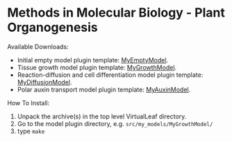 # Methods in Molecular Biology - Plant Organogenesis #

Available Downloads:
  * Initial empty model plugin template: [MyEmptyModel](http://virtualleaf.googlecode.com/files/MyEmptyModel.zip).
  * Tissue growth model plugin template: [MyGrowthModel](http://virtualleaf.googlecode.com/files/MyGrowthModel.zip).
  * Reaction-diffusion and cell differentiation model plugin template: [MyDiffusionModel](http://virtualleaf.googlecode.com/files/MyDiffusionModel.zip).
  * Polar auxin transport model plugin template: [MyAuxinModel](http://virtualleaf.googlecode.com/files/MyAuxinModel.zip).

How To Install:

  1. Unpack the archive(s) in the top level VirtualLeaf directory.
  1. Go to the model plugin directory, e.g. `src/my_models/MyGrowthModel/`
  1. type `make`